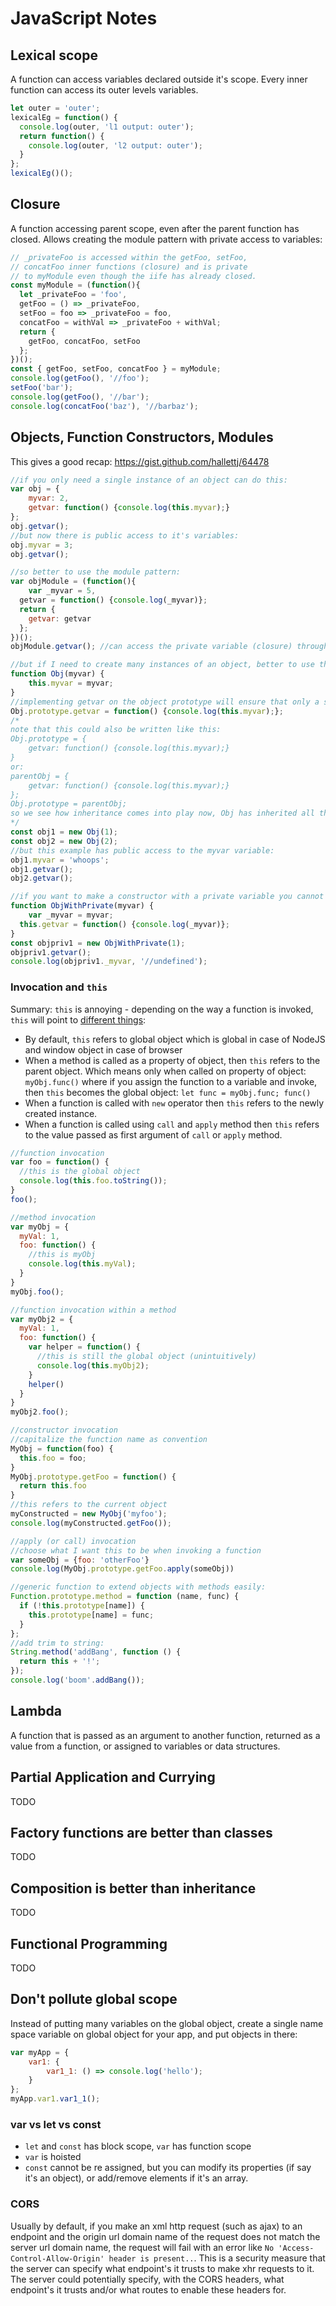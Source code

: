 # JavaScript Notes

## Lexical scope

A function can access variables declared outside it's scope. Every inner function can access its outer levels variables.

```javascript
let outer = 'outer';
lexicalEg = function() {
  console.log(outer, 'l1 output: outer');
  return function() {
  	console.log(outer, 'l2 output: outer');
  }
};
lexicalEg()();
```

## Closure

A function accessing parent scope, even after the parent function has closed. Allows creating the module pattern with private access to variables:

```javascript
// _privateFoo is accessed within the getFoo, setFoo,
// concatFoo inner functions (closure) and is private
// to myModule even though the iife has already closed.
const myModule = (function(){
  let _privateFoo = 'foo',
  getFoo = () => _privateFoo,
  setFoo = foo => _privateFoo = foo,
  concatFoo = withVal => _privateFoo + withVal;
  return {
    getFoo, concatFoo, setFoo
  };
})();
const { getFoo, setFoo, concatFoo } = myModule;
console.log(getFoo(), '//foo');
setFoo('bar');
console.log(getFoo(), '//bar');
console.log(concatFoo('baz'), '//barbaz');
```

## Objects, Function Constructors, Modules

This gives a good recap: https://gist.github.com/hallettj/64478

```javascript
//if you only need a single instance of an object can do this:
var obj = {
	myvar: 2,
	getvar: function() {console.log(this.myvar);}
};
obj.getvar();
//but now there is public access to it's variables:
obj.myvar = 3;
obj.getvar();

//so better to use the module pattern:
var objModule = (function(){
	var _myvar = 5,
  getvar = function() {console.log(_myvar)};
  return {
  	getvar: getvar
  };
})();
objModule.getvar(); //can access the private variable (closure) through public method

//but if I need to create many instances of an object, better to use the constructor in combination with prototype to save on memory:
function Obj(myvar) {
	this.myvar = myvar;
}
//implementing getvar on the object prototype will ensure that only a single instance of the getvar function is instantiated even with multiple instances of Obj - saving memory:
Obj.prototype.getvar = function() {console.log(this.myvar);};
/*
note that this could also be written like this:
Obj.prototype = {
	getvar: function() {console.log(this.myvar);}
}
or:
parentObj = {
	getvar: function() {console.log(this.myvar);}
};
Obj.prototype = parentObj;
so we see how inheritance comes into play now, Obj has inherited all the methods and variables from parentObj. It would also inherit the parentObj.prototype. Therefore Obj could potentially access a function defined on it's grandfather's prototype in this way. This proptotype bubbling is called delegation.
*/
const obj1 = new Obj(1);
const obj2 = new Obj(2);
//but this example has public access to the myvar variable:
obj1.myvar = 'whoops';
obj1.getvar();
obj2.getvar();

//if you want to make a constructor with a private variable you cannot use the prototype (because the prototype will not have access to the private variable) so will need to define the method within the constructor function also. I dont think it's worth it, because I am using the constructor to instantiate many objects - so memory usage will suffer - my trade off would be to use the prototype to save memory and allow public access to the variable.
function ObjWithPrivate(myvar) {
	var _myvar = myvar;
  this.getvar = function() {console.log(_myvar)};
}
const objpriv1 = new ObjWithPrivate(1);
objpriv1.getvar();
console.log(objpriv1._myvar, '//undefined');
```

### Invocation and `this`

Summary: `this` is annoying - depending on the way a function is invoked, `this` will point to [different things](https://medium.com/quick-code/understanding-the-this-keyword-in-javascript-cb76d4c7c5e8):
* By default, `this` refers to global object which is global in case of NodeJS and window object in case of browser
* When a method is called as a property of object, then `this` refers to the parent object. Which means only when called on property of object: `myObj.func()` where if you assign the function to a variable and invoke, then `this` becomes the global object: `let func = myObj.func; func()`
* When a function is called with `new` operator then `this` refers to the newly created instance.
* When a function is called using `call` and `apply` method then `this` refers to the value passed as first argument of `call` or `apply` method.

```javascript
//function invocation
var foo = function() {
  //this is the global object
  console.log(this.foo.toString());
}
foo();

//method invocation
var myObj = {
  myVal: 1,
  foo: function() {
    //this is myObj
    console.log(this.myVal);
  }
}
myObj.foo();

//function invocation within a method
var myObj2 = {
  myVal: 1,
  foo: function() {
    var helper = function() {
      //this is still the global object (unintuitively)
      console.log(this.myObj2);
    }
    helper()
  }
}
myObj2.foo();

//constructor invocation
//capitalize the function name as convention
MyObj = function(foo) {
  this.foo = foo;
}
MyObj.prototype.getFoo = function() {
  return this.foo
}
//this refers to the current object
myConstructed = new MyObj('myfoo');
console.log(myConstructed.getFoo());

//apply (or call) invocation
//choose what I want this to be when invoking a function
var someObj = {foo: 'otherFoo'}
console.log(MyObj.prototype.getFoo.apply(someObj))

//generic function to extend objects with methods easily:
Function.prototype.method = function (name, func) {
  if (!this.prototype[name]) {
    this.prototype[name] = func;
  }
};
//add trim to string:
String.method('addBang', function () {
  return this + '!';
});
console.log('boom'.addBang());
```

## Lambda

A function that is passed as an argument to another function, returned as a value from a function, or assigned to variables or data structures.

## Partial Application and Currying

TODO

## Factory functions are better than classes

TODO

## Composition is better than inheritance

TODO

## Functional Programming

TODO

## Don't pollute global scope

Instead of putting many variables on the global object, create a single name space variable on global object for your app, and put objects in there:

```javascript
var myApp = {
	var1: {
		var1_1: () => console.log('hello');
	}
};
myApp.var1.var1_1();
```

### var vs let vs const

* `let` and `const` has block scope, `var` has function scope
* `var` is hoisted
* `const` cannot be re assigned, but you can modify its properties (if say it's an object), or add/remove elements if it's an array.

### CORS

Usually by default, if you make an xml http request (such as ajax) to an endpoint and the origin url domain name of the request does not match the server url domain name, the request will fail with an error like `No 'Access-Control-Allow-Origin' header is present..`. This is a security measure that the server can specify what endpoint's it trusts to make xhr requests to it. The server could potentially specify, with the CORS headers, what endpoint's it trusts and/or what routes to enable these headers for.
